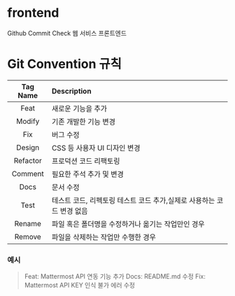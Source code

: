 # frontend

Github Commit Check 웹 서비스 프론트엔드

# Git Convention 규칙

| Tag Name | Description                                                           |
| :------: | :-------------------------------------------------------------------- |
|   Feat   | 새로운 기능을 추가                                                    |
|  Modify  | 기존 개발한 기능 변경                                                 |
|   Fix    | 버그 수정                                                             |
|  Design  | CSS 등 사용자 UI 디자인 변경                                          |
| Refactor | 프로덕션 코드 리팩토링                                                |
| Comment  | 필요한 주석 추가 및 변경                                              |
|   Docs   | 문서 수정                                                             |
|   Test   | 테스트 코드, 리펙토링 테스트 코드 추가,실제로 사용하는 코드 변경 없음 |
|  Rename  | 파일 혹은 폴더명을 수정하거나 옮기는 작업만인 경우                    |
|  Remove  | 파일을 삭제하는 작업만 수행한 경우                                    |

### 예시

> Feat: Mattermost API 연동 기능 추가
> Docs: README.md 수정
> Fix: Mattermost API KEY 인식 불가 에러 수정
